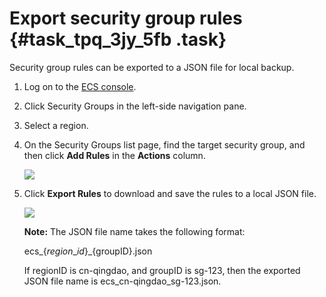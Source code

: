 # Export security group rules {#task_tpq_3jy_5fb .task}

Security group rules can be exported to a JSON file for local backup.

1.  Log on to the [ECS console](https://ecs.console.aliyun.com/?spm=a2c4g.11186623.2.11.bbdc2e95uqPijv#/home). 
2.  Click Security Groups in the left-side navigation pane. 
3.  Select a region. 
4.  On the Security Groups list page, find the target security group, and then click **Add Rules** in the **Actions** column. 

    ![](http://static-aliyun-doc.oss-cn-hangzhou.aliyuncs.com/assets/img/64134/154865697532187_en-US.png)

5.  Click **Export Rules** to download and save the rules to a local JSON file. 

    ![](http://static-aliyun-doc.oss-cn-hangzhou.aliyuncs.com/assets/img/64134/154865697532186_en-US.png)

    **Note:** The JSON file name takes the following format:

    ecs\_$\{region\_id\}\_$\{groupID\}.json

    If regionID is cn-qingdao, and groupID is sg-123, then the exported JSON file name is ecs\_cn-qingdao\_sg-123.json.


